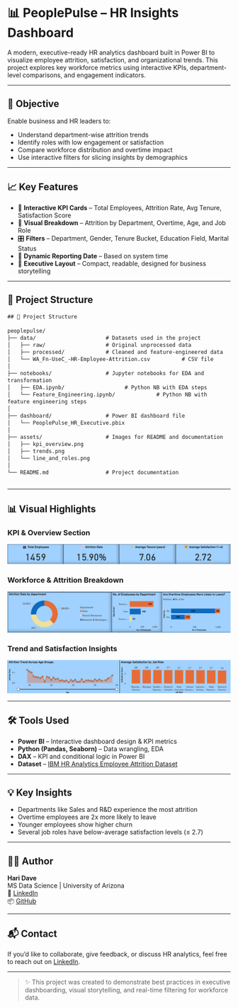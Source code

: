 # 📊 PeoplePulse – HR Insights Dashboard

A modern, executive-ready HR analytics dashboard built in Power BI to visualize employee attrition, satisfaction, and organizational trends. This project explores key workforce metrics using interactive KPIs, department-level comparisons, and engagement indicators.

---

## 🧠 Objective

Enable business and HR leaders to:
- Understand department-wise attrition trends
- Identify roles with low engagement or satisfaction
- Compare workforce distribution and overtime impact
- Use interactive filters for slicing insights by demographics

---

## 📈 Key Features

- 📌 **Interactive KPI Cards** – Total Employees, Attrition Rate, Avg Tenure, Satisfaction Score
- 🧩 **Visual Breakdown** – Attrition by Department, Overtime, Age, and Job Role
- 🎛️ **Filters** – Department, Gender, Tenure Bucket, Education Field, Marital Status
- 📅 **Dynamic Reporting Date** – Based on system time
- 🎨 **Executive Layout** – Compact, readable, designed for business storytelling

---

## 📂 Project Structure
```
## 📁 Project Structure

peoplepulse/
├── data/                      # Datasets used in the project
│   ├── raw/                   # Original unprocessed data
│   ├── processed/             # Cleaned and feature-engineered data
│   └── WA_Fn-UseC_-HR-Employee-Attrition.csv          # CSV file
│
├── notebooks/                 # Jupyter notebooks for EDA and transformation
│   ├── EDA.ipynb/                   # Python NB with EDA steps
│   └── Feature_Engineering.ipynb/             # Python NB with feature engineering steps    
│
├── dashboard/                 # Power BI dashboard file
│   └── PeoplePulse_HR_Executive.pbix
│
├── assets/                    # Images for README and documentation
│   ├── kpi_overview.png
│   ├── trends.png
│   └── line_and_roles.png
│
└── README.md                  # Project documentation


```
---
## 📊 Visual Highlights

### KPI & Overview Section
![KPI Overview](assets/kpi_overview.png)

### Workforce & Attrition Breakdown
![Trends](assets/trends.png)

### Trend and Satisfaction Insights
![Line & Roles](assets/line_and_roles.png)

---

## 🛠 Tools Used

- **Power BI** – Interactive dashboard design & KPI metrics
- **Python (Pandas, Seaborn)** – Data wrangling, EDA
- **DAX** – KPI and conditional logic in Power BI
- **Dataset** – [IBM HR Analytics Employee Attrition Dataset](https://www.kaggle.com/datasets/pavansubhasht/ibm-hr-analytics-attrition-dataset)

---

## 💡 Key Insights

- Departments like Sales and R&D experience the most attrition
- Overtime employees are 2x more likely to leave
- Younger employees show higher churn
- Several job roles have below-average satisfaction levels (≤ 2.7)

---

## 👨‍💻 Author

**Hari Dave**  
MS Data Science | University of Arizona  
📍 [LinkedIn](https://www.linkedin.com/in/your-profile/)  
📦 [GitHub](https://github.com/your-username)

---

## 📬 Contact

If you’d like to collaborate, give feedback, or discuss HR analytics, feel free to reach out on [LinkedIn](https://www.linkedin.com/in/your-profile/).

---

> ✨ This project was created to demonstrate best practices in executive dashboarding, visual storytelling, and real-time filtering for workforce data.

